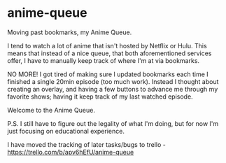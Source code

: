 # anime-queue
Moving past bookmarks, my Anime Queue.

I tend to watch a lot of anime that isn't hosted by Netflix or Hulu. This means that instead of a nice queue, that both aforementioned services offer, I have to manually keep track of where I'm at via bookmarks.

NO MORE!
I got tired of making sure I updated bookmarks each time I finished a single 20min episode (too much work). Instead I thought about creating an overlay, and having a few buttons to advance me through my favorite shows; having it keep track of my last watched episode.

Welcome to the Anime Queue.


P.S. I still have to figure out the legality of what I'm doing, but for now I'm just focusing on educational experience.


I have moved the tracking of later tasks/bugs to trello - https://trello.com/b/apv6hEfU/anime-queue
